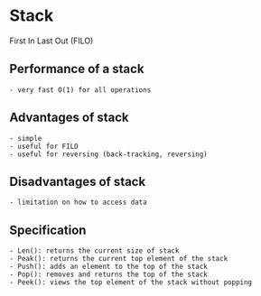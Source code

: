 # Stack

First In Last Out (FILO)

## Performance of a stack
    - very fast O(1) for all operations

## Advantages of stack
    - simple
    - useful for FILO
    - useful for reversing (back-tracking, reversing)

## Disadvantages of stack
    - limitation on how to access data

## Specification
    - Len(): returns the current size of stack
    - Peak(): returns the current top element of the stack
    - Push(): adds an element to the top of the stack
    - Pop(): removes and returns the top of the stack
    - Peek(): views the top element of the stack without popping
